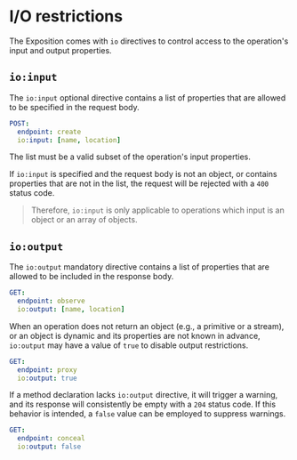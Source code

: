 # I/O restrictions

The Exposition comes with `io` directives to control access to the operation's input and output
properties.

## `io:input`

The `io:input` optional directive contains a list of properties that are allowed to be specified in
the request body.

```yaml
POST:
  endpoint: create
  io:input: [name, location]
```

The list must be a valid subset of the operation's input properties.

If `io:input` is specified and the request body is not an object, or contains properties that are
not in the list, the request will be rejected with a `400` status code.

> Therefore, `io:input` is only applicable to operations which input is an object or an
> array of objects.

## `io:output`

The `io:output` mandatory directive contains a list of properties that are allowed to be included in
the response body.

```yaml
GET:
  endpoint: observe
  io:output: [name, location]
```

When an operation does not return an object (e.g., a primitive or a stream), or an object is dynamic
and its properties are not known in advance, `io:output` may have a value of `true` to disable
output restrictions.

```yaml
GET:
  endpoint: proxy
  io:output: true
```

If a method declaration lacks `io:output` directive, it will trigger a warning, and its
response will consistently be empty with a `204` status code.
If this behavior is intended, a `false` value can be employed to suppress warnings.

```yaml
GET:
  endpoint: conceal
  io:output: false
```
